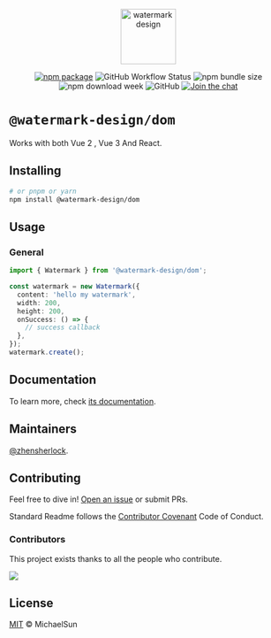 <p align="center">
  <a href="https://watermark-design.github.io/watermark/" target="_blank" rel="noopener noreferrer">
    <img height="100" src="https://watermark-design.github.io/watermark/full-logo.png" alt="watermark design">
  </a>
</p>
<p align="center">
  <a href="https://npmjs.com/package/@watermark-design/dom"><img src="https://badgen.net/npm/v/@watermark-design/dom" alt="npm package"></a>
  <img alt="GitHub Workflow Status" src="https://img.shields.io/github/actions/workflow/status/watermark-design/watermark/deploy.yml?branch=main">
  <img alt="npm bundle size" src="https://img.shields.io/bundlephobia/minzip/@watermark-design/dom">
  <img alt="npm download week" src="https://img.shields.io/npm/dw/@watermark-design/dom">
  <img alt="GitHub" src="https://img.shields.io/github/license/watermark-design/watermark">
  <a href="https://discord.gg/V5msNXCE"><img src="https://img.shields.io/discord/1170204572254474300" alt="Join the chat"></a>
</p>

# `@watermark-design/dom`

Works with both Vue 2 , Vue 3 And React.

## Installing

```bash
# or pnpm or yarn
npm install @watermark-design/dom
```

## Usage

### General

```ts
import { Watermark } from '@watermark-design/dom';

const watermark = new Watermark({
  content: 'hello my watermark',
  width: 200,
  height: 200,
  onSuccess: () => {
    // success callback
  },
});
watermark.create();
```

## Documentation

To learn more, check [its documentation](https://watermark-design.github.io/watermark/).

## Maintainers

[@zhensherlock](https://github.com/zhensherlock).

## Contributing

Feel free to dive in! [Open an issue](https://github.com/watermark-design/watermark/issues/new/choose) or submit PRs.

Standard Readme follows the [Contributor Covenant](http://contributor-covenant.org/version/1/3/0/) Code of Conduct.

### Contributors

This project exists thanks to all the people who contribute.

<a href="https://github.com/watermark-design/watermark/graphs/contributors">
  <img src="https://contrib.rocks/image?repo=watermark-design/watermark" />
</a>

## License

[MIT](LICENSE) © MichaelSun
